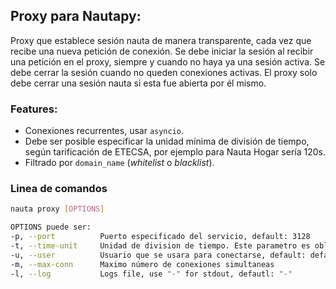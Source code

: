 ## Proxy para Nautapy:
Proxy que establece sesión nauta de manera transparente, cada vez que recibe una nueva petición de conexión. Se debe iniciar la sesión al recibir una petición en el proxy, siempre y cuando no haya ya una sesión activa. Se debe cerrar la sesión cuando no queden conexiones activas. El proxy solo debe cerrar una sesión nauta si esta fue abierta por él mismo.


### Features:
- Conexiones recurrentes, usar `asyncio`.
- Debe ser posible especificar la unidad mínima de división de tiempo, según tarificación de ETECSA, por ejemplo para Nauta Hogar sería 120s.
- Filtrado por `domain_name` (_whitelist_ o _blacklist_).


### Linea de comandos

```bash
nauta proxy [OPTIONS]

OPTIONS puede ser:
-p, --port          Puerto especificado del servicio, default: 3128
-t, --time-unit     Unidad de division de tiempo. Este parametro es obligatorio.
-u, --user          Usuario que se usara para conectarse, default: default_nautapy_user
-m, --max-conn      Maximo número de conexiones simultaneas
-l, --log           Logs file, use "-" for stdout, defautl: "-"
```
